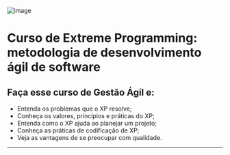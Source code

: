 ![image](https://github.com/AndreCoutinhom/agility_teams_study/assets/91290799/a9d887a0-9586-4a99-b3f7-0f4ccfb0fc57)

# Curso de Extreme Programming: metodologia de desenvolvimento ágil de software

## Faça esse curso de Gestão Ágil e:

* Entenda os problemas que o XP resolve;
* Conheça os valores, princípios e práticas do XP;
* Entenda como o XP ajuda ao planejar um projeto;
* Conheça as práticas de codificação de XP;
* Veja as vantagens de se preocupar com qualidade.

---
